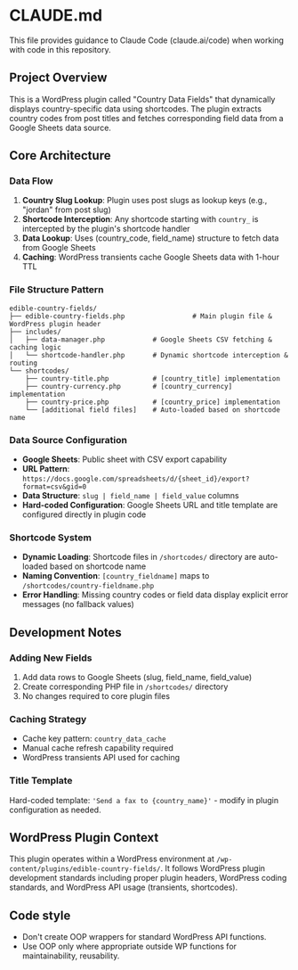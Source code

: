 # CLAUDE.md

This file provides guidance to Claude Code (claude.ai/code) when working with code in this repository.

## Project Overview

This is a WordPress plugin called "Country Data Fields" that dynamically displays country-specific data using shortcodes. The plugin extracts country codes from post titles and fetches corresponding field data from a Google Sheets data source.

## Core Architecture

### Data Flow
1. **Country Slug Lookup**: Plugin uses post slugs as lookup keys (e.g., "jordan" from post slug)
2. **Shortcode Interception**: Any shortcode starting with `country_` is intercepted by the plugin's shortcode handler
3. **Data Lookup**: Uses (country_code, field_name) structure to fetch data from Google Sheets
4. **Caching**: WordPress transients cache Google Sheets data with 1-hour TTL

### File Structure Pattern
```
edible-country-fields/
├── edible-country-fields.php                 # Main plugin file & WordPress plugin header
├── includes/
│   ├── data-manager.php            # Google Sheets CSV fetching & caching logic
│   └── shortcode-handler.php       # Dynamic shortcode interception & routing
└── shortcodes/
    ├── country-title.php           # [country_title] implementation
    ├── country-currency.php        # [country_currency] implementation
    ├── country-price.php           # [country_price] implementation
    └── [additional field files]    # Auto-loaded based on shortcode name
```

### Data Source Configuration
- **Google Sheets**: Public sheet with CSV export capability
- **URL Pattern**: `https://docs.google.com/spreadsheets/d/{sheet_id}/export?format=csv&gid=0`
- **Data Structure**: `slug | field_name | field_value` columns
- **Hard-coded Configuration**: Google Sheets URL and title template are configured directly in plugin code

### Shortcode System
- **Dynamic Loading**: Shortcode files in `/shortcodes/` directory are auto-loaded based on shortcode name
- **Naming Convention**: `[country_fieldname]` maps to `/shortcodes/country-fieldname.php`
- **Error Handling**: Missing country codes or field data display explicit error messages (no fallback values)

## Development Notes

### Adding New Fields
1. Add data rows to Google Sheets (slug, field_name, field_value)
2. Create corresponding PHP file in `/shortcodes/` directory
3. No changes required to core plugin files

### Caching Strategy
- Cache key pattern: `country_data_cache`
- Manual cache refresh capability required
- WordPress transients API used for caching

### Title Template
Hard-coded template: `'Send a fax to {country_name}'` - modify in plugin configuration as needed.

## WordPress Plugin Context

This plugin operates within a WordPress environment at `/wp-content/plugins/edible-country-fields/`. It follows WordPress plugin development standards including proper plugin headers, WordPress coding standards, and WordPress API usage (transients, shortcodes).

## Code style
- Don't create OOP wrappers for standard WordPress API functions.
- Use OOP only where appropriate outside WP functions for maintainability, reusability.